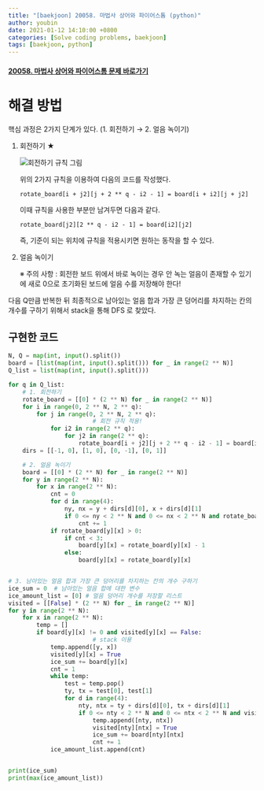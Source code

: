 ```yaml
---
title: "[baekjoon] 20058. 마법사 상어와 파이어스톰 (python)"
author: youbin
date: 2021-01-12 14:10:00 +0800
categories: [Solve coding problems, baekjoon]
tags: [baekjoon, python]
---
```


#### [20058. 마법사 상어와 파이어스톰 문제 바로가기](https://www.acmicpc.net/problem/20058)

# 해결 방법

핵심 과정은 2가지 단계가 있다. (1. 회전하기 → 2. 얼음 녹이기)

1. 회전하기 ★

   ![회전하기 규칙 그림](https://user-images.githubusercontent.com/60081201/105748022-e2c7d180-5f84-11eb-9f72-6b4fdada9e2e.JPG)

   위의 2가지 규칙을 이용하여 다음의 코드를 작성했다.

   `rotate_board[i + j2][j + 2 ** q - i2 - 1] = board[i + i2][j + j2]`

   이때 규칙을 사용한 부분만 남겨두면 다음과 같다. 

   `rotate_board[j2][2 ** q - i2 - 1] = board[i2][j2]`

   즉, 기준이 되는 위치에 규칙을 적용시키면 원하는 동작을 할 수 있다.

2. 얼음 녹이기

   ※ 주의 사항 : 회전한 보드 위에서 바로 녹이는 경우 안 녹는 얼음이 존재할 수 있기에 새로 0으로 초기화된 보드에 얼음 수를 저장해야 한다!

다음 Q만큼 반복한 뒤 최종적으로 남아있는 얼음 합과 가장 큰 덩어리를 차지하는 칸의 개수를 구하기 위해서 stack을 통해 DFS 로 찾았다.



## 구현한 코드

```python
N, Q = map(int, input().split())
board = [list(map(int, input().split())) for _ in range(2 ** N)]
Q_list = list(map(int, input().split()))

for q in Q_list:
    # 1. 회전하기
    rotate_board = [[0] * (2 ** N) for _ in range(2 ** N)]
    for i in range(0, 2 ** N, 2 ** q):
        for j in range(0, 2 ** N, 2 ** q):
						# 회전 규칙 적용!
            for i2 in range(2 ** q):
                for j2 in range(2 ** q):
                    rotate_board[i + j2][j + 2 ** q - i2 - 1] = board[i + i2][j + j2]
    dirs = [[-1, 0], [1, 0], [0, -1], [0, 1]]

    # 2. 얼음 녹이기
    board = [[0] * (2 ** N) for _ in range(2 ** N)]
    for y in range(2 ** N):
        for x in range(2 ** N):
            cnt = 0
            for d in range(4):
                ny, nx = y + dirs[d][0], x + dirs[d][1]
                if 0 <= ny < 2 ** N and 0 <= nx < 2 ** N and rotate_board[ny][nx] != 0:
                    cnt += 1
            if rotate_board[y][x] > 0:
                if cnt < 3:
                    board[y][x] = rotate_board[y][x] - 1
                else:
                    board[y][x] = rotate_board[y][x]


# 3. 남아있는 얼음 합과 가장 큰 덩어리를 차지하는 칸의 개수 구하기
ice_sum = 0  # 남아있는 얼음 합에 대한 변수
ice_amount_list = [0] # 얼음 덩어리 개수를 저장할 리스트
visited = [[False] * (2 ** N) for _ in range(2 ** N)]
for y in range(2 ** N):
    for x in range(2 ** N):
        temp = []
        if board[y][x] != 0 and visited[y][x] == False:
						# stack 이용
            temp.append([y, x])
            visited[y][x] = True
            ice_sum += board[y][x]
            cnt = 1
            while temp: 				
                test = temp.pop()
                ty, tx = test[0], test[1]
                for d in range(4):
                    nty, ntx = ty + dirs[d][0], tx + dirs[d][1]
                    if 0 <= nty < 2 ** N and 0 <= ntx < 2 ** N and visited[nty][ntx] == False and board[nty][ntx] != 0:
                        temp.append([nty, ntx])
                        visited[nty][ntx] = True
                        ice_sum += board[nty][ntx]
                        cnt += 1
            ice_amount_list.append(cnt)


print(ice_sum)
print(max(ice_amount_list))
```

